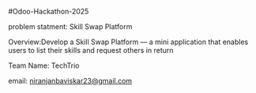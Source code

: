 #Odoo-Hackathon-2025 

problem statment: Skill Swap Platform

Overview:Develop a Skill Swap Platform — a mini application that enables users to list their skills and request others in return

Team Name: TechTrio

email: niranjanbaviskar23@gmail.com